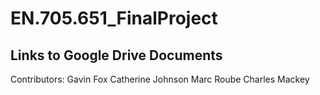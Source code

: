 # EN.705.651_FinalProject


## Links to Google Drive Documents

[System Orchestration]: https://docs.google.com/drawings/d/1itQ5FZCUh4hbS-R1wBChX8EU8FWujsHUNesk57L5UnE/edit
[Project Proposal]: https://docs.google.com/document/d/10s2cT2RUXrkkUDlLlY-RqcHuX136EN6bAoMSd-D0xSQ/edit


Contributors:
Gavin Fox
Catherine Johnson
Marc Roube
Charles Mackey



